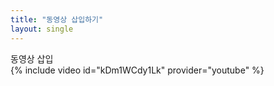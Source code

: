 ```yaml
---
title: "동영상 삽입하기"
layout: single
---
```


동영상 삽입  
{% include video id="kDm1WCdy1Lk" provider="youtube" %}
